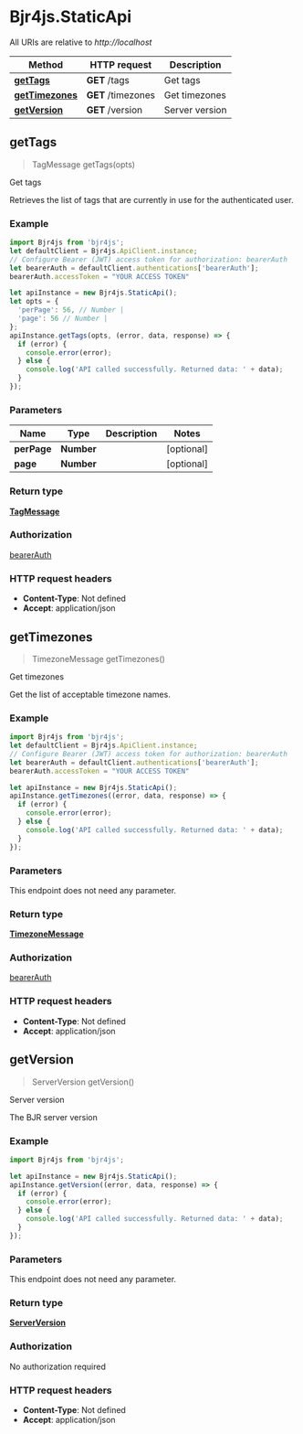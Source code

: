 # Bjr4js.StaticApi

All URIs are relative to *http://localhost*

Method | HTTP request | Description
------------- | ------------- | -------------
[**getTags**](StaticApi.md#getTags) | **GET** /tags | Get tags
[**getTimezones**](StaticApi.md#getTimezones) | **GET** /timezones | Get timezones
[**getVersion**](StaticApi.md#getVersion) | **GET** /version | Server version



## getTags

> TagMessage getTags(opts)

Get tags

Retrieves the list of tags that are currently in use for the authenticated user.

### Example

```javascript
import Bjr4js from 'bjr4js';
let defaultClient = Bjr4js.ApiClient.instance;
// Configure Bearer (JWT) access token for authorization: bearerAuth
let bearerAuth = defaultClient.authentications['bearerAuth'];
bearerAuth.accessToken = "YOUR ACCESS TOKEN"

let apiInstance = new Bjr4js.StaticApi();
let opts = {
  'perPage': 56, // Number | 
  'page': 56 // Number | 
};
apiInstance.getTags(opts, (error, data, response) => {
  if (error) {
    console.error(error);
  } else {
    console.log('API called successfully. Returned data: ' + data);
  }
});
```

### Parameters


Name | Type | Description  | Notes
------------- | ------------- | ------------- | -------------
 **perPage** | **Number**|  | [optional] 
 **page** | **Number**|  | [optional] 

### Return type

[**TagMessage**](TagMessage.md)

### Authorization

[bearerAuth](../README.md#bearerAuth)

### HTTP request headers

- **Content-Type**: Not defined
- **Accept**: application/json


## getTimezones

> TimezoneMessage getTimezones()

Get timezones

Get the list of acceptable timezone names.

### Example

```javascript
import Bjr4js from 'bjr4js';
let defaultClient = Bjr4js.ApiClient.instance;
// Configure Bearer (JWT) access token for authorization: bearerAuth
let bearerAuth = defaultClient.authentications['bearerAuth'];
bearerAuth.accessToken = "YOUR ACCESS TOKEN"

let apiInstance = new Bjr4js.StaticApi();
apiInstance.getTimezones((error, data, response) => {
  if (error) {
    console.error(error);
  } else {
    console.log('API called successfully. Returned data: ' + data);
  }
});
```

### Parameters

This endpoint does not need any parameter.

### Return type

[**TimezoneMessage**](TimezoneMessage.md)

### Authorization

[bearerAuth](../README.md#bearerAuth)

### HTTP request headers

- **Content-Type**: Not defined
- **Accept**: application/json


## getVersion

> ServerVersion getVersion()

Server version

The BJR server version

### Example

```javascript
import Bjr4js from 'bjr4js';

let apiInstance = new Bjr4js.StaticApi();
apiInstance.getVersion((error, data, response) => {
  if (error) {
    console.error(error);
  } else {
    console.log('API called successfully. Returned data: ' + data);
  }
});
```

### Parameters

This endpoint does not need any parameter.

### Return type

[**ServerVersion**](ServerVersion.md)

### Authorization

No authorization required

### HTTP request headers

- **Content-Type**: Not defined
- **Accept**: application/json

